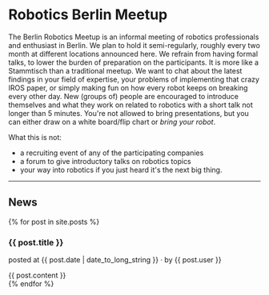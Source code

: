 # Robotics Berlin Meetup

The Berlin Robotics Meetup is an informal meeting of robotics professionals and enthusiast in Berlin. We plan to hold it semi-regularly, roughly every two month at different locations announced here. We refrain from having formal talks, to lower the burden of preparation on the participants. It is more like a Stammtisch than a traditional meetup. We want to chat about the latest findings in your field of expertise, your problems of implementing that crazy IROS paper, or simply making fun on how every robot keeps on breaking every other day.
New (groups of) people are encouraged to introduce themselves and what they work on related to robotics with a short talk not longer than 5 minutes. You're not allowed to bring presentations, but you can either draw on a white board/flip chart or *bring your robot*.

What this is not:

* a recruiting event of any of the participating companies
* a forum to give introductory talks on robotics topics
* your way into robotics if you just heard it's the next big thing.

---
## News
{% for post in site.posts %}
  <article>
    <h3>
        {{ post.title }}
    </h3>
    <p>
    posted at <time datetime="{{ post.date | date: "%Y-%m-%d" }}">{{ post.date | date_to_long_string }}</time> &middot; by {{ post.user }}
    </p>
    {{ post.content }}
  </article>
{% endfor %}
